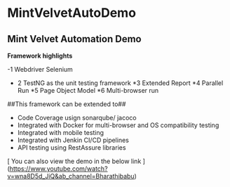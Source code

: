 # MintVelvetAutoDemo
## Mint Velvet Automation Demo

**Framework highlights**

-1         Webdriver Selenium
- 2        TestNG as the unit testing framework
*3         Extended Report
*4         Parallel Run
*5         Page Object Model
*6         Multi-browser run
 
##This framework can be extended to##
- Code Coverage usign sonarqube/ jacoco
- Integrated with Docker for multi-browser and OS compatibility testing
- Integrated with mobile testing
- Integrated with Jenkin CI/CD pipelines
- API testing using RestAssure libraries
 
[ You can also view the demo in the below link ]
(https://www.youtube.com/watch?v=wna8D5d_JiQ&ab_channel=Bharathibabu)
